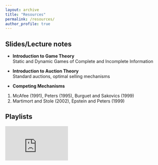 ```yaml
---
layout: archive
title: "Resources"
permalink: /resources/
author_profile: true
---
```


## Slides/Lecture notes

* **Introduction to Game Theory** <br> 
Static and Dynamic Games of Complete and Incomplete Information

* **Introduction to Auction Theory** <br> 
Standard auctions, optimal selling mechanisms

* **Competing Mechanisms** 
1. McAfee (1991), Peters (1995), Burguet and Sakovics (1999)
2. Martimort and Stole (2002), Epstein and Peters (1999)


## Playlists

<iframe width="200" height="110" src="https://www.youtube.com/embed/videoseries?list=PLe__Z0qVc4xexx7vOEn0HJeiUbUZAz0I7" title="YouTube video player" frameborder="0" allow="accelerometer; autoplay; clipboard-write; encrypted-media; gyroscope; picture-in-picture" allowfullscreen></iframe>
